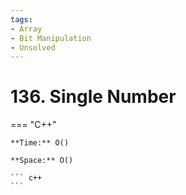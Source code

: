 ```yaml
---
tags:
- Array
- Bit Manipulation
- Unsolved
---
```



# 136. Single Number

=== "C++"

    **Time:** O()

    **Space:** O()

    ``` c++
    ```